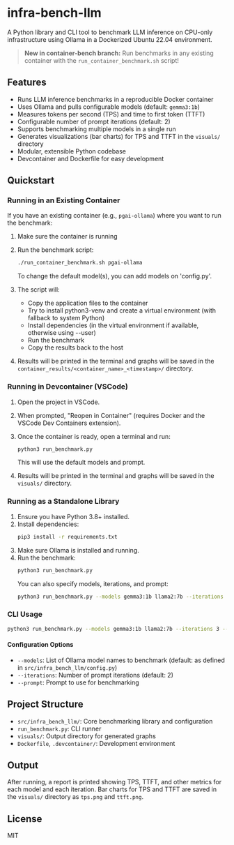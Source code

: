 # infra-bench-llm

A Python library and CLI tool to benchmark LLM inference on CPU-only infrastructure using Ollama in a Dockerized Ubuntu 22.04 environment.

> **New in container-bench branch:** Run benchmarks in any existing container with the `run_container_benchmark.sh` script!

## Features

- Runs LLM inference benchmarks in a reproducible Docker container
- Uses Ollama and pulls configurable models (default: `gemma3:1b`)
- Measures tokens per second (TPS) and time to first token (TTFT)
- Configurable number of prompt iterations (default: 2)
- Supports benchmarking multiple models in a single run
- Generates visualizations (bar charts) for TPS and TTFT in the `visuals/` directory
- Modular, extensible Python codebase
- Devcontainer and Dockerfile for easy development

## Quickstart

### Running in an Existing Container

If you have an existing container (e.g., `pgai-ollama`) where you want to run the benchmark:

1. Make sure the container is running
2. Run the benchmark script:
   ```bash
   ./run_container_benchmark.sh pgai-ollama
   ```
   To change the default model(s), you can add models on 'config.py'.

3. The script will:
   - Copy the application files to the container
   - Try to install python3-venv and create a virtual environment (with fallback to system Python)
   - Install dependencies (in the virtual environment if available, otherwise using --user)
   - Run the benchmark
   - Copy the results back to the host

4. Results will be printed in the terminal and graphs will be saved in the `container_results/<container_name>_<timestamp>/` directory.

### Running in Devcontainer (VSCode)

1. Open the project in VSCode.
2. When prompted, "Reopen in Container" (requires Docker and the VSCode Dev Containers extension).
3. Once the container is ready, open a terminal and run:
   ```bash
   python3 run_benchmark.py
   ```
   This will use the default models and prompt.

4. Results will be printed in the terminal and graphs will be saved in the `visuals/` directory.

### Running as a Standalone Library

1. Ensure you have Python 3.8+ installed.
2. Install dependencies:
   ```bash
   pip3 install -r requirements.txt
   ```
3. Make sure Ollama is installed and running.
4. Run the benchmark:
   ```bash
   python3 run_benchmark.py
   ```
   You can also specify models, iterations, and prompt:
   ```bash
   python3 run_benchmark.py --models gemma3:1b llama2:7b --iterations 3 --prompt "Your prompt here"
   ```

### CLI Usage

```bash
python3 run_benchmark.py --models gemma3:1b llama2:7b --iterations 3 --prompt "Your prompt here"
```

#### Configuration Options

- `--models`: List of Ollama model names to benchmark (default: as defined in `src/infra_bench_llm/config.py`)
- `--iterations`: Number of prompt iterations (default: 2)
- `--prompt`: Prompt to use for benchmarking

## Project Structure

- `src/infra_bench_llm/`: Core benchmarking library and configuration
- `run_benchmark.py`: CLI runner
- `visuals/`: Output directory for generated graphs
- `Dockerfile`, `.devcontainer/`: Development environment

## Output

After running, a report is printed showing TPS, TTFT, and other metrics for each model and each iteration. Bar charts for TPS and TTFT are saved in the `visuals/` directory as `tps.png` and `ttft.png`.

## License

MIT
